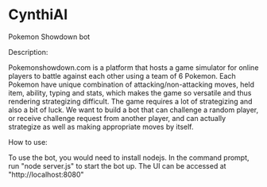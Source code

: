# CynthiAI
Pokemon Showdown bot

Description: 

Pokemonshowdown.com is a platform that hosts a game simulator for online players to battle against each other using a team of 6 Pokemon. Each Pokemon have unique combination of attacking/non-attacking moves, held item, ability, typing and stats, which makes the game so versatile and thus rendering strategizing difficult. The game requires a lot of strategizing and also a bit of luck. We want to build a bot that can challenge a random player, or receive challenge request from another player, and can actually strategize as well as making appropriate moves by itself.

How to use:

To use the bot, you would need to install nodejs. In the command prompt, run "node server.js" to start the bot up. The UI can be accessed at "http://localhost:8080"